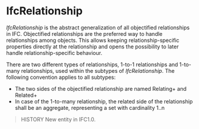 # IfcRelationship

_IfcRelationship_ is the abstract generalization of all objectified relationships in IFC. Objectified relationships are the preferred way to handle relationships among objects. This allows keeping relationship-specific properties directly at the relationship and opens the possibility to later handle relationship-specific behaviour.
<!-- end of short definition -->

There are two different types of relationships, 1-to-1 relationships and 1-to-many relationships, used within the subtypes of _IfcRelationship_. The following convention applies to all subtypes:

* The two sides of the objectified relationship are named  Relating+<name of relating object> and  Related+<name of related object>
* In case of the 1-to-many relationship, the related side of the relationship shall be an aggregate, representing a set with cardinality 1..n

> HISTORY New entity in IFC1.0.
